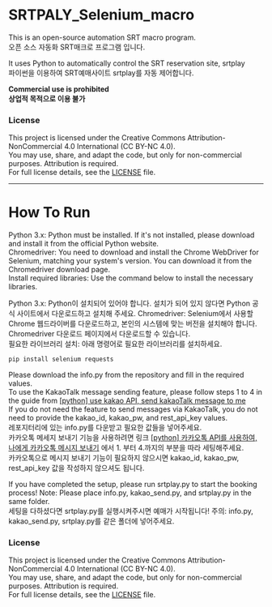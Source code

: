 # SRTPALY_Selenium_macro
This is an open-source automation SRT macro program.  
오픈 소스 자동화 SRT매크로 프로그램 입니다.  

It uses Python to automatically control the SRT reservation site, srtplay  
파이썬을 이용하여  SRT예매사이트 srtplay를 자동 제어합니다.  

**Commercial use is prohibited**  
**상업적 목적으로 이용 불가**
### License

This project is licensed under the Creative Commons Attribution-NonCommercial 4.0 International (CC BY-NC 4.0).  
You may use, share, and adapt the code, but only for non-commercial purposes. Attribution is required.  
For full license details, see the [LICENSE](LICENSE) file.

***

# How To Run
Python 3.x: Python must be installed. If it's not installed, please download and install it from the official Python website.  
Chromedriver: You need to download and install the Chrome WebDriver for Selenium, matching your system's version. You can download it from the Chromedriver download page.    
Install required libraries: Use the command below to install the necessary libraries.  

Python 3.x: Python이 설치되어 있어야 합니다. 설치가 되어 있지 않다면 Python 공식 사이트에서 다운로드하고 설치해 주세요. 
Chromedriver: Selenium에서 사용할 Chrome 웹드라이버를 다운로드하고, 본인의 시스템에 맞는 버전을 설치해야 합니다. Chromedriver 다운로드 페이지에서 다운로드할 수 있습니다.  
필요한 라이브러리 설치: 아래 명령어로 필요한 라이브러리를 설치하세요.  

 ```python
pip install selenium requests
```

Please download the info.py from the repository and fill in the required values.  
To use the KakaoTalk message sending feature, please follow steps 1 to 4 in the guide from [[python] use kakao API, send kakaoTalk message to me](https://choi-hee-yeon.tistory.com/163)  
If you do not need the feature to send messages via KakaoTalk, you do not need to provide the kakao_id, kakao_pw, and rest_api_key values.  
레포지터리에 있는 info.py를 다운받고 필요한 값들을 넣어주세요.  
카카오톡 메세지 보내기 기능을 사용하려면 링크 [[python] 카카오톡 API를 사용하여, 나에게 카카오톡 메시지 보내기](https://choi-hee-yeon.tistory.com/163) 에서 1. 부터 4.까지의 부분을 따라 세팅해주세요.  
카카오톡으로 메시지 보내기 기능이 필요하지 않으시면 kakao_id, kakao_pw, rest_api_key 값을 작성하지 않으셔도 됩니다.    

If you have completed the setup, please run srtplay.py to start the booking process! Note: Please place info.py, kakao_send.py, and srtplay.py in the same folder.  
세팅을 다하셨다면 srtplay.py를 실행시켜주시면 예매가 시작됩니다! 주의: info.py, kakao_send.py, srtplay.py를 같은 폴더에 넣어주세요.  

### License

This project is licensed under the Creative Commons Attribution-NonCommercial 4.0 International (CC BY-NC 4.0).  
You may use, share, and adapt the code, but only for non-commercial purposes. Attribution is required.  
For full license details, see the [LICENSE](LICENSE) file.

